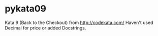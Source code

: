 # pykata09

Kata 9 (Back to the Checkout) from http://codekata.com/
Haven't used Decimal for price or added Docstrings.